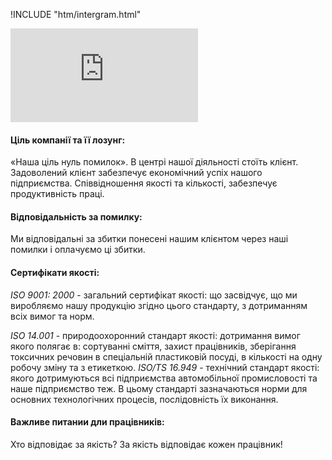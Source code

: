 !INCLUDE "htm/intergram.html"

![](https://chart.googleapis.com/chart?chs=180x180&amp;cht=qr&amp;chl=https://pp.vokov.tk/Політика-якості.html)

#### Ціль компанії та її лозунг:
«Наша ціль нуль помилок».  В центрі нашої діяльності стоїть  клієнт. Задоволений клієнт забезпечує економічний успіх нашого підприємства. Співвідношення якості та кількості, забезпечує продуктивність праці. 
#### Відповідальність за помилку: 
Ми відповідальні за збитки понесені нашим клієнтом через наші помилки і оплачуємо ці збитки.

#### Сертифікати якості:

_ISO 9001: 2000_ - загальний сертифікат якості: що засвідчує, що ми виробляємо нашу продукцію згідно цього стандарту, з дотриманням всіх вимог та норм.

_ISO 14.001_ - природоохоронний стандарт якості: дотримання вимог якого полягає в: сортуванні сміття, захист працівників, зберігання токсичних речовин в спеціальній пластиковій посуді, в кількості на одну робочу зміну та з етикеткою. 
_ISO/TS 16.949_ - технічний стандарт якості: якого дотримуються всі підприємства автомобільної промисловості та наше підприємство теж. В цьому стандарті зазначаються норми для основних технологічних процесів, послідовність їх виконання.

#### Важливе питании дли працівників:
Хто відповідає за якість? За якість відповідає кожен працівник!
